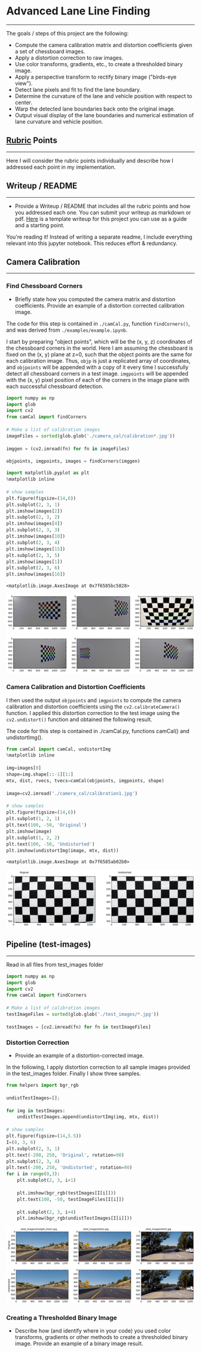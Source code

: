 
# Advanced Lane Line Finding
---

The goals / steps of this project are the following:

* Compute the camera calibration matrix and distortion coefficients given a set of chessboard images.
* Apply a distortion correction to raw images.
* Use color transforms, gradients, etc., to create a thresholded binary image.
* Apply a perspective transform to rectify binary image ("birds-eye view").
* Detect lane pixels and fit to find the lane boundary.
* Determine the curvature of the lane and vehicle position with respect to center.
* Warp the detected lane boundaries back onto the original image.
* Output visual display of the lane boundaries and numerical estimation of lane curvature and vehicle position.


## [Rubric](https://review.udacity.com/#!/rubrics/571/view) Points
---
Here I will consider the rubric points individually and describe how I addressed each point in my implementation.  


## Writeup / README
---

* Provide a Writeup / README that includes all the rubric points and how you addressed each one.  You can submit your writeup as markdown or pdf.  [Here](https://github.com/udacity/CarND-Advanced-Lane-Lines/blob/master/writeup_template.md) is a template writeup for this project you can use as a guide and a starting point.  

You're reading it! Instead of writing a separate readme, I include everything relevant into this jupyter notebook. This reduces effort & redundancy.


## Camera Calibration
---

### Find Chessboard Corners

* Briefly state how you computed the camera matrix and distortion coefficients. Provide an example of a distortion corrected calibration image.

The code for this step is contained in `./camCal.py`, function `findCorners()`, and was derived from `./examples/example.ipynb`.

I start by preparing "object points", which will be the (x, y, z) coordinates of the chessboard corners in the world. Here I am assuming the chessboard is fixed on the (x, y) plane at z=0, such that the object points are the same for each calibration image.  Thus, `objp` is just a replicated array of coordinates, and `objpoints` will be appended with a copy of it every time I successfully detect all chessboard corners in a test image.  `imgpoints` will be appended with the (x, y) pixel position of each of the corners in the image plane with each successful chessboard detection.  


```python
import numpy as np
import glob
import cv2
from camCal import findCorners

# Make a list of calibration images
imageFiles = sorted(glob.glob('./camera_cal/calibration*.jpg'))

imggen = (cv2.imread(fn) for fn in imageFiles)

objpoints, imgpoints, images = findCorners(imggen)

```


```python
import matplotlib.pyplot as plt
%matplotlib inline

# show samples
plt.figure(figsize=(14,6))
plt.subplot(2, 3, 1)
plt.imshow(images[2])
plt.subplot(2, 3, 2)
plt.imshow(images[4])
plt.subplot(2, 3, 3)
plt.imshow(images[10])
plt.subplot(2, 3, 4)
plt.imshow(images[15])
plt.subplot(2, 3, 5)
plt.imshow(images[1])
plt.subplot(2, 3, 6)
plt.imshow(images[16])

```




    <matplotlib.image.AxesImage at 0x7f6585bc5828>




![png](output_6_1.png)


### Camera Calibration and Distortion Coefficients
I then used the output `objpoints` and `imgpoints` to compute the camera calibration and distortion coefficients using the `cv2.calibrateCamera()` function.  I applied this distortion correction to the test image using the `cv2.undistort()` function and obtained the following result.

The code for this step is contained in ./camCal.py, functions camCal() and undistortImg().



```python
from camCal import camCal, undistortImg
%matplotlib inline

img=images[0]
shape=img.shape[::-1][1:]
mtx, dist, rvecs, tvecs=camCal(objpoints, imgpoints, shape)

image=cv2.imread('./camera_cal/calibration1.jpg')

# show samples
plt.figure(figsize=(14,6))
plt.subplot(1, 2, 1)
plt.text(100, -50, 'Original')
plt.imshow(image)
plt.subplot(1, 2, 2)
plt.text(100, -50, 'Undistorted')
plt.imshow(undistortImg(image, mtx, dist))


```




    <matplotlib.image.AxesImage at 0x7f6585ab02b0>




![png](output_8_1.png)


## Pipeline (test-images)
---
Read in all files from test_images folder


```python
import numpy as np
import glob
import cv2
from camCal import findCorners

# Make a list of calibration images
testImageFiles = sorted(glob.glob('./test_images/*.jpg'))

testImages = [cv2.imread(fn) for fn in testImageFiles]

```

### Distortion Correction
- Provide an example of a distortion-corrected image.

In the following, I apply distortion correction to all sample images provided in the test_images folder. Finally I show three samples.


```python
from helpers import bgr_rgb

undistTestImages=[];

for img in testImages:
    undistTestImages.append(undistortImg(img, mtx, dist))

# show samples
plt.figure(figsize=(14,5.5))
I=(0, 3, 6)
plt.subplot(2, 3, 1)
plt.text(-200, 250, 'Original', rotation=90)
plt.subplot(2, 3, 4)
plt.text(-200, 250, 'Undistorted', rotation=90)
for i in range(0,3):
    plt.subplot(2, 3, i+1)
    
    plt.imshow(bgr_rgb(testImages[I[i]]))
    plt.text(100, -50, testImageFiles[I[i]])

    plt.subplot(2, 3, i+4)
    plt.imshow(bgr_rgb(undistTestImages[I[i]]))

```


![png](output_12_0.png)


### Creating a Thresholded Binary Image
- Describe how (and identify where in your code) you used color transforms, gradients or other methods to create a thresholded binary image. Provide an example of a binary image result.



```python

```
